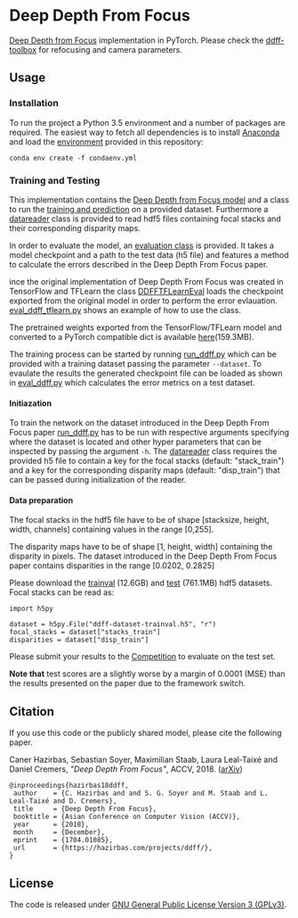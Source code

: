 # Deep Depth From Focus
[Deep Depth from Focus](http://hazirbas.com/projects/ddff/) implementation in PyTorch. Please check the [ddff-toolbox](https://github.com/hazirbas/ddff-toolbox) for refocusing and camera parameters.

## Usage
### Installation
To run the project a Python 3.5 environment and a number of packages are required. The easiest way to fetch all dependencies is to install [Anaconda](https://conda.io/) and load the [environment](condaenv.yml) provided in this repository:
```
conda env create -f condaenv.yml
```

### Training and Testing
This implementation contains the [Deep Depth from Focus model](python/ddff/models/DDFFNet.py) and a class to run the [training and prediction](python/ddff/trainers/DDFFTrainer.py) on a provided dataset. Furthermore a [datareader](python/ddff/dataproviders/datareaders/FocalStackDDFFH5Reader.py) class is provided to read hdf5 files containing focal stacks and their corresponding disparity maps.

In order to evaluate the model, an [evaluation class](python/ddff/metricseval/DDFFEval.py) is provided. It takes a model checkpoint and a path to the test data (h5 file) and features a method to calculate the errors described in the Deep Depth From Focus paper.

ince the original implementation of Deep Depth From Focus was created in TensorFlow and TFLearn the class [DDFFTFLearnEval](python/ddff/metricseval/DDFFTFLearnEval.py) loads the checkpoint exported from the original model in order to perform the error evlauation. [eval_ddff_tflearn.py](python/eval_ddff_tflearn.py) shows an example of how to use the class.

The pretrained weights exported from the TensorFlow/TFLearn model and converted to a PyTorch compatible dict is available [here](https://vision.in.tum.de/webarchive/hazirbas/ddff12scene/ddffnet-cc3-snapshot-121256.npz)(159.3MB).

The training process can be started by running [run_ddff.py](python/run_ddff.py) which can be provided with a training dataset passing the parameter ```--dataset```. To evaulate the results the generated checkpoint file can be loaded as shown in [eval_ddff.py](python/eval_ddff.py) which calculates the error metrics on a test dataset.

#### Initiazation
To train the network on the dataset introduced in the Deep Depth From Focus paper [run_ddff.py](python/run_ddff.py) has to be run with respective arguments specifying where the dataset is located and other hyper parameters that can be inspected by passing the argument ```-h```.
The [datareader](python/ddff/dataproviders/datareaders/FocalStackDDFFH5Reader.py) class requires the provided h5 file to contain a key for the focal stacks (default: "stack_train") and a key for the corresponding disparity maps (default: "disp_train") that can be passed during initialization of the reader.

#### Data preparation
The focal stacks in the hdf5 file have to be of shape [stacksize, height, width, channels] containing values in the range [0,255].

The disparity maps have to be of shape [1, height, width] containing the disparity in pixels. The dataset introduced in the Deep Depth From Focus paper contains disparities in the range [0.0202, 0.2825]

Please download the [trainval](https://vision.in.tum.de/webarchive/hazirbas/ddff12scene/ddff-dataset-trainval.h5) (12.6GB) and [test](https://vision.in.tum.de/webarchive/hazirbas/ddff12scene/ddff-dataset-test.h5) (761.1MB) hdf5 datasets. Focal stacks can be read as:
~~~~
import h5py

dataset = h5py.File("ddff-dataset-trainval.h5", "r")
focal_stacks = dataset["stacks_train"]
disparities = dataset["disp_train"]
~~~~

Please submit your results to the [Competition](https://competitions.codalab.org/competitions/17807) to evaluate on the test set.

**Note that** test scores are a slightly worse by a margin of 0.0001 (MSE) than the results presented on the paper due to the framework switch.

## Citation
If you use this code or the publicly shared model, please cite the following paper.

Caner Hazirbas, Sebastian Soyer, Maximilian Staab, Laura Leal-Taixé  and Daniel Cremers, _"Deep Depth From Focus"_, ACCV, 2018. ([arXiv](https://arxiv.org/abs/1704.01085))

    @inproceedings{hazirbas18ddff,
     author    = {C. Hazirbas and and S. G. Soyer and M. Staab and L. Leal-Taixé and D. Cremers},
     title     = {Deep Depth From Focus},
     booktitle = {Asian Conference on Computer Vision (ACCV)},
     year      = {2018},
     month     = {December},
     eprint    = {1704.01085},
     url       = {https://hazirbas.com/projects/ddff/},
    }

## License
The code is released under [GNU General Public License Version 3 (GPLv3)](http://www.gnu.org/licenses/gpl.html).
